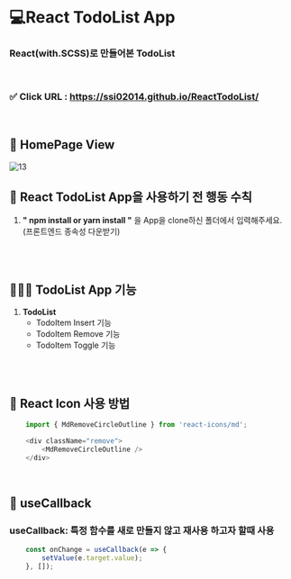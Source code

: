 # 💻React TodoList App
### React(with.SCSS)로 만들어본 TodoList

<br />

### ✅ Click URL : https://ssi02014.github.io/ReactTodoList/

<br />

## 🎥 HomePage View
![13](https://user-images.githubusercontent.com/64779472/97331859-2f840980-18bd-11eb-9ef4-5d41916242ba.PNG)

## 🔖 React TodoList App을 사용하기 전 행동 수칙
1. **" npm install or yarn install "** 을 App을 clone하신 폴더에서 입력해주세요. (프론트엔드 종속성 다운받기)

<br />
<br />

## 👨🏻‍💻 TodoList App 기능
1. **TodoList**
    - TodoItem Insert 기능
    - TodoItem Remove 기능
    - TodoItem Toggle 기능

<br />
<br />

## 🏃 React Icon 사용 방법
```javascript
    import { MdRemoveCircleOutline } from 'react-icons/md';

    <div className="remove">
        <MdRemoveCircleOutline />
    </div>
```

<br />

## 🏃 useCallback
### useCallback: 특정 함수를 새로 만들지 않고 재사용 하고자 할때 사용
```javascript
    const onChange = useCallback(e => {
        setValue(e.target.value);
    }, []);
```

<br />
<br />